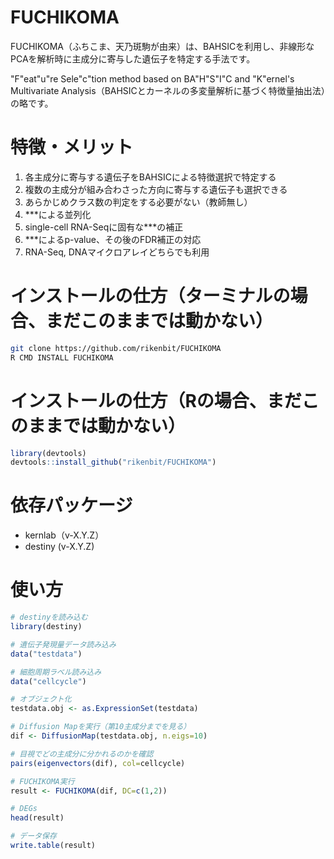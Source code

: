 # FUCHIKOMA
FUCHIKOMA（ふちこま、天乃斑駒が由来）は、BAHSICを利用し、非線形なPCAを解析時に主成分に寄与した遺伝子を特定する手法です。

"F"eat"u"re Sele"c"tion method based on BA"H"S"I"C and "K"ernel's Multivariate Analysis（BAHSICとカーネルの多変量解析に基づく特徴量抽出法）の略です。

# 特徴・メリット
1. 各主成分に寄与する遺伝子をBAHSICによる特徴選択で特定する
2. 複数の主成分が組み合わさった方向に寄与する遺伝子も選択できる
3. あらかじめクラス数の判定をする必要がない（教師無し）
4. ***による並列化
5. single-cell RNA-Seqに固有な***の補正
6. ***によるp-value、その後のFDR補正の対応
7. RNA-Seq, DNAマイクロアレイどちらでも利用

# インストールの仕方（ターミナルの場合、まだこのままでは動かない）
```bash
git clone https://github.com/rikenbit/FUCHIKOMA
R CMD INSTALL FUCHIKOMA
```

# インストールの仕方（Rの場合、まだこのままでは動かない）
```r
library(devtools)
devtools::install_github("rikenbit/FUCHIKOMA")
```

# 依存パッケージ
- kernlab（v-X.Y.Z）
- destiny (v-X.Y.Z)

# 使い方
```r
# destinyを読み込む
library(destiny)

# 遺伝子発現量データ読み込み
data("testdata")

# 細胞周期ラベル読み込み
data("cellcycle")

# オブジェクト化
testdata.obj <- as.ExpressionSet(testdata)

# Diffusion Mapを実行（第10主成分までを見る）
dif <- DiffusionMap(testdata.obj, n.eigs=10)

# 目視でどの主成分に分かれるのかを確認
pairs(eigenvectors(dif), col=cellcycle)

# FUCHIKOMA実行
result <- FUCHIKOMA(dif, DC=c(1,2))

# DEGs
head(result)

# データ保存
write.table(result)
```
